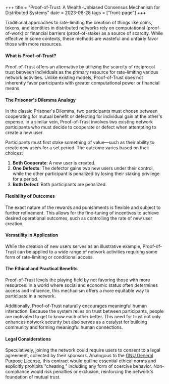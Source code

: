 +++
title = "Proof-of-Trust: A Wealth-Unbiased Consensus Mechanism for Distributed Systems"
date = 2023-08-28
tags = ["front-page"]
+++

Traditional approaches to rate-limiting the creation of things like coins, tokens, and identities in
distributed networks rely on computational (proof-of-work) or financial barriers (proof-of-stake) as
a source of scarcity. While effective in some contexts, these methods are wasteful and unfairly
favor those with more resources.

#### What is Proof-of-Trust?

Proof-of-Trust offers an alternative by utilizing the scarcity of reciprocal trust between
individuals as the primary resource for rate-limiting various network activities. Unlike existing
models, Proof-of-Trust does not inherently favor participants with greater computational power or
financial means.

#### The Prisoner's Dilemma Analogy

In the classic Prisoner's Dilemma, two participants must choose between cooperating for mutual
benefit or defecting for individual gain at the other's expense. In a similar vein, Proof-of-Trust
involves two existing network participants who must decide to cooperate or defect when attempting to
create a new user.

Participants must first stake something of value—such as their ability to create new users for a set
period. The outcome varies based on their choices:

1. **Both Cooperate**: A new user is created.
2. **One Defects**: The defector gains two new users under their control, while the other
   participant is penalized by losing their staking privilege for a period.
3. **Both Defect**: Both participants are penalized.

#### Flexibility of Outcomes

The exact nature of the rewards and punishments is flexible and subject to further refinement. This
allows for the fine-tuning of incentives to achieve desired operational outcomes, such as
controlling the rate of new user creation.

#### Versatility in Application

While the creation of new users serves as an illustrative example, Proof-of-Trust can be applied to
a wide range of network activities requiring some form of rate-limiting or conditional access.

#### The Ethical and Practical Benefits

Proof-of-Trust levels the playing field by not favoring those with more resources. In a world where
social and economic status often determines access and influence, this mechanism offers a more
equitable way to participate in a network.

Additionally, Proof-of-Trust naturally encourages meaningful human interaction. Because the system
relies on trust between participants, people are motivated to get to know each other better. This
need for trust not only enhances network security but also serves as a catalyst for building
community and forming meaningful human connections.

#### Legal Considerations

Speculatively, joining the network could require users to consent to a legal agreement, collected by
their sponsors. Analogous to the
[GNU General Purpose License](https://en.wikipedia.org/wiki/GNU_General_Public_License), this
contract would outline essential ethical norms and explicitly prohibits "cheating," including any
form of coercive behavior. Non-compliance would risk penalties or exclusion, reinforcing the
network's foundation of mutual trust.
